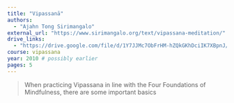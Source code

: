 ```yaml
---
title: "Vipassanā"
authors:
  - "Ajahn Tong Sirimangalo"
external_url: "https://www.sirimangalo.org/text/vipassana-meditation/"
drive_links:
  - "https://drive.google.com/file/d/1Y7JJMc7ObFrHM-hZQkGKhDciIK7XBpnJ/view?usp=drivesdk"
course: vipassana
year: 2010 # possibly earlier
pages: 5
---
```


> When practicing Vipassana in line with the Four Foundations of Mindfulness, there are some important basics
